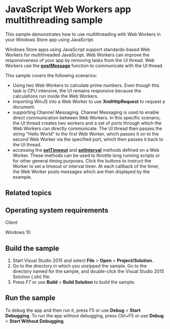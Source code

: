 JavaScript Web Workers app multithreading sample
================================================

This sample demonstrates how to use multithreading with Web Workers in your Windows Store app using JavaScript.

Windows Store apps using JavaScript support standards-based Web Workers for multithreaded JavaScript. Web Workers can improve the responsiveness of your app by removing tasks from the UI thread. Web Workers use the [**postMessage**](http://msdn.microsoft.com/library/windows/apps/hh772821) function to communicate with the UI thread.

This sample covers the following scenarios:

-   Using two Web Workers to calculate prime numbers. Even though this task is CPU intensive, the UI remains responsive because the calculations run inside the Web Workers.
-   Importing WinJS into a Web Worker to use **XmlHttpRequest** to request a document.
-   supporting Channel Messaging. Channel Messaging is used to enable direct communication between Web Workers. In this specific scenario, the UI thread creates two workers and a set of ports through which the Web Workers can directly communicate. The UI thread then passes the string "Hello World" to the first Web Worker, which passes it on to the second Web Worker via the specified port, which then passes it back to the UI thread.
-   accessing the [**setTimeout**](http://msdn.microsoft.com/library/windows/apps/hh453406) and [**setInterval**](http://msdn.microsoft.com/library/windows/apps/hh453402) methods defined on a Web Worker. These methods can be used to throttle long running scripts or for other general timing purposes. Click the buttons to instruct the Worker to set a timeout or interval timer. At each callback of the timer, the Web Worker posts messages which are then displayed by the example.

Related topics
--------------

Operating system requirements
-----------------------------

Client

Windows 10

Build the sample
----------------

1.  Start Visual Studio 2015 and select **File** \> **Open** \> **Project/Solution**.
2.  Go to the directory in which you unzipped the sample. Go to the directory named for the sample, and double-click the Visual Studio 2015 Solution (.sln) file.
3.  Press F7 or use **Build** \> **Build Solution** to build the sample.

Run the sample
--------------

To debug the app and then run it, press F5 or use **Debug** \> **Start Debugging**. To run the app without debugging, press Ctrl+F5 or use **Debug** \> **Start Without Debugging**.

